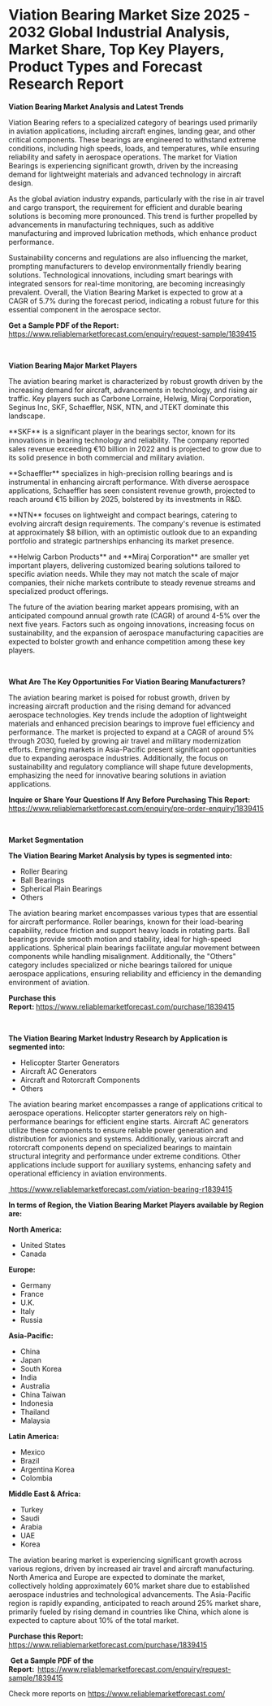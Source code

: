<p><h1>Viation Bearing Market Size 2025 - 2032 Global Industrial Analysis, Market Share, Top Key Players, Product Types and Forecast Research Report</h1></p><p><strong>Viation Bearing Market Analysis and Latest Trends</strong></p>
<p><p>Viation Bearing refers to a specialized category of bearings used primarily in aviation applications, including aircraft engines, landing gear, and other critical components. These bearings are engineered to withstand extreme conditions, including high speeds, loads, and temperatures, while ensuring reliability and safety in aerospace operations. The market for Viation Bearings is experiencing significant growth, driven by the increasing demand for lightweight materials and advanced technology in aircraft design.</p><p>As the global aviation industry expands, particularly with the rise in air travel and cargo transport, the requirement for efficient and durable bearing solutions is becoming more pronounced. This trend is further propelled by advancements in manufacturing techniques, such as additive manufacturing and improved lubrication methods, which enhance product performance.</p><p>Sustainability concerns and regulations are also influencing the market, prompting manufacturers to develop environmentally friendly bearing solutions. Technological innovations, including smart bearings with integrated sensors for real-time monitoring, are becoming increasingly prevalent. Overall, the Viation Bearing Market is expected to grow at a CAGR of 5.7% during the forecast period, indicating a robust future for this essential component in the aerospace sector.</p></p>
<p><strong>Get a Sample PDF of the Report:&nbsp;</strong> <a href="https://www.reliablemarketforecast.com/enquiry/request-sample/1839415?utm_campaign=3512&utm_medium=2&utm_source=Github&utm_content=ia&utm_term=12042025&utm_id=viation-bearing">https://www.reliablemarketforecast.com/enquiry/request-sample/1839415</a></p>
<p>&nbsp;</p>
<p><strong>Viation Bearing Major Market Players</strong></p>
<p><p>The aviation bearing market is characterized by robust growth driven by the increasing demand for aircraft, advancements in technology, and rising air traffic. Key players such as Carbone Lorraine, Helwig, Miraj Corporation, Seginus Inc, SKF, Schaeffler, NSK, NTN, and JTEKT dominate this landscape. </p><p>**SKF** is a significant player in the bearings sector, known for its innovations in bearing technology and reliability. The company reported sales revenue exceeding €10 billion in 2022 and is projected to grow due to its solid presence in both commercial and military aviation.</p><p>**Schaeffler** specializes in high-precision rolling bearings and is instrumental in enhancing aircraft performance. With diverse aerospace applications, Schaeffler has seen consistent revenue growth, projected to reach around €15 billion by 2025, bolstered by its investments in R&D.</p><p>**NTN** focuses on lightweight and compact bearings, catering to evolving aircraft design requirements. The company's revenue is estimated at approximately $8 billion, with an optimistic outlook due to an expanding portfolio and strategic partnerships enhancing its market presence.</p><p>**Helwig Carbon Products** and **Miraj Corporation** are smaller yet important players, delivering customized bearing solutions tailored to specific aviation needs. While they may not match the scale of major companies, their niche markets contribute to steady revenue streams and specialized product offerings.</p><p>The future of the aviation bearing market appears promising, with an anticipated compound annual growth rate (CAGR) of around 4-5% over the next five years. Factors such as ongoing innovations, increasing focus on sustainability, and the expansion of aerospace manufacturing capacities are expected to bolster growth and enhance competition among these key players.</p></p>
<p>&nbsp;</p>
<p><strong>What Are The Key Opportunities For Viation Bearing Manufacturers?</strong></p>
<p><p>The aviation bearing market is poised for robust growth, driven by increasing aircraft production and the rising demand for advanced aerospace technologies. Key trends include the adoption of lightweight materials and enhanced precision bearings to improve fuel efficiency and performance. The market is projected to expand at a CAGR of around 5% through 2030, fueled by growing air travel and military modernization efforts. Emerging markets in Asia-Pacific present significant opportunities due to expanding aerospace industries. Additionally, the focus on sustainability and regulatory compliance will shape future developments, emphasizing the need for innovative bearing solutions in aviation applications.</p></p>
<p><strong>Inquire or Share Your Questions If Any Before Purchasing This Report:</strong> <a href="https://www.reliablemarketforecast.com/enquiry/pre-order-enquiry/1839415?utm_campaign=3512&utm_medium=2&utm_source=Github&utm_content=ia&utm_term=12042025&utm_id=viation-bearing">https://www.reliablemarketforecast.com/enquiry/pre-order-enquiry/1839415</a></p>
<p>&nbsp;</p>
<p><strong>Market Segmentation</strong></p>
<p><strong>The Viation Bearing Market Analysis by types is segmented into:</strong></p>
<p><ul><li>Roller Bearing</li><li>Ball Bearings</li><li>Spherical Plain Bearings</li><li>Others</li></ul></p>
<p><p>The aviation bearing market encompasses various types that are essential for aircraft performance. Roller bearings, known for their load-bearing capability, reduce friction and support heavy loads in rotating parts. Ball bearings provide smooth motion and stability, ideal for high-speed applications. Spherical plain bearings facilitate angular movement between components while handling misalignment. Additionally, the "Others" category includes specialized or niche bearings tailored for unique aerospace applications, ensuring reliability and efficiency in the demanding environment of aviation.</p></p>
<p><strong>Purchase this Report:&nbsp;</strong><a href="https://www.reliablemarketforecast.com/purchase/1839415?utm_campaign=3512&utm_medium=2&utm_source=Github&utm_content=ia&utm_term=12042025&utm_id=viation-bearing">https://www.reliablemarketforecast.com/purchase/1839415</a></p>
<p>&nbsp;</p>
<p><strong>The Viation Bearing Market Industry Research by Application is segmented into:</strong></p>
<p><ul><li>Helicopter Starter Generators</li><li>Aircraft AC Generators</li><li>Aircraft and Rotorcraft Components</li><li>Others</li></ul></p>
<p><p>The aviation bearing market encompasses a range of applications critical to aerospace operations. Helicopter starter generators rely on high-performance bearings for efficient engine starts. Aircraft AC generators utilize these components to ensure reliable power generation and distribution for avionics and systems. Additionally, various aircraft and rotorcraft components depend on specialized bearings to maintain structural integrity and performance under extreme conditions. Other applications include support for auxiliary systems, enhancing safety and operational efficiency in aviation environments.</p></p>
<p><a href="https://www.reliablemarketforecast.com/viation-bearing-r1839415?utm_campaign=3512&utm_medium=2&utm_source=Github&utm_content=ia&utm_term=12042025&utm_id=viation-bearing">&nbsp;https://www.reliablemarketforecast.com/viation-bearing-r1839415</a></p>
<p><strong>In terms of Region, the Viation Bearing Market Players available by Region are:</strong></p>
<p>
    <p> <strong> North America: </strong>
        <ul>
            <li>United States</li>
            <li>Canada</li>
        </ul>
        </p> 
    <p> <strong> Europe: </strong>
        <ul>
            <li>Germany</li>
            <li>France</li>
            <li>U.K.</li>
            <li>Italy</li>
            <li>Russia</li>
        </ul>
        </p> 
    <p> <strong> Asia-Pacific: </strong>
        <ul>
            <li>China</li>
            <li>Japan</li>
            <li>South Korea</li>
            <li>India</li>
            <li>Australia</li>
            <li>China Taiwan</li>
            <li>Indonesia</li>
            <li>Thailand</li>
            <li>Malaysia</li>
        </ul>
        </p> 
    <p> <strong> Latin America: </strong>
        <ul>
            <li>Mexico</li>
            <li>Brazil</li>
            <li>Argentina Korea</li>
            <li>Colombia</li>
        </ul>
        </p> 
    <p> <strong> Middle East & Africa: </strong>
        <ul>
            <li>Turkey</li>
            <li>Saudi</li>
            <li>Arabia</li>
            <li>UAE</li>
            <li>Korea</li>
        </ul>
    </p>
    </p>
<p><p>The aviation bearing market is experiencing significant growth across various regions, driven by increased air travel and aircraft manufacturing. North America and Europe are expected to dominate the market, collectively holding approximately 60% market share due to established aerospace industries and technological advancements. The Asia-Pacific region is rapidly expanding, anticipated to reach around 25% market share, primarily fueled by rising demand in countries like China, which alone is expected to capture about 10% of the total market.</p></p>
<p><strong>Purchase this Report: </strong><a href="https://www.reliablemarketforecast.com/purchase/1839415?utm_campaign=3512&utm_medium=2&utm_source=Github&utm_content=ia&utm_term=12042025&utm_id=viation-bearing">https://www.reliablemarketforecast.com/purchase/1839415</a></p>
<p>&nbsp;<strong>Get a Sample PDF of the Report:&nbsp;&nbsp;</strong><a href="https://www.reliablemarketforecast.com/enquiry/request-sample/1839415?utm_campaign=3512&utm_medium=2&utm_source=Github&utm_content=ia&utm_term=12042025&utm_id=viation-bearing">https://www.reliablemarketforecast.com/enquiry/request-sample/1839415</a></p>
<p><strong></strong></p>
<p>Check more reports on <a href="https://www.reliablemarketforecast.com/?utm_campaign=3512&utm_medium=2&utm_source=Github&utm_content=ia&utm_term=12042025&utm_id=viation-bearing">https://www.reliablemarketforecast.com/</a></p>
